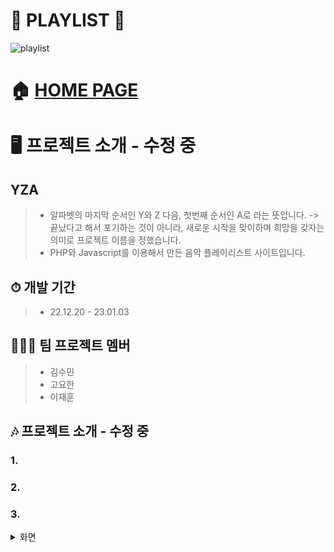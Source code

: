 # 🎵 PLAYLIST 🎵
![playlist](https://user-images.githubusercontent.com/119985173/236849400-812dcde6-84dc-4595-bbb5-941fdce8c477.PNG)

# 🏠 [HOME PAGE](http://hanyoko.dothome.co.kr/playlist)

# 🖥️ 프로젝트 소개 - 수정 중
## YZA
> - 알파벳의 마지막 순서인 Y와 Z 다음, 첫번째 순서인 A로 라는 뜻입니다.
> -> 끝났다고 해서 포기하는 것이 아니라, 새로운 시작을 맞이하며 희망을 갖자는 의미로 프로젝트 이름을 정했습니다.
> - PHP와 Javascript를 이용해서 만든 음악 플레이리스트 사이트입니다.

## ⏱ 개발 기간
> - 22.12.20 - 23.01.03

## 👨‍👧‍👧 팀 프로젝트 멤버
> - 김수민
> - 고요한
> - 이재훈

## 🎶 프로젝트 소개 - 수정 중
### 1. 


### 2. 


### 3. 

<details><summary>화면</summary>

#### admin 로그인
![admin 로그인](https://user-images.githubusercontent.com/119985173/236879062-3617044b-c3b1-4f07-8057-dda5eaa262ec.PNG)

#### admin 음악관리
![admin 음악괸리](https://user-images.githubusercontent.com/119985173/236879065-077d775a-9697-46f2-b9a1-287fd46b307e.PNG)

#### YZA 메인화면
![YZA 메인화면](https://user-images.githubusercontent.com/119985173/236879070-3e0cf877-e03d-4859-bf89-8b21c92fb97f.PNG)

#### YZA 로그인 전
![YZA 로그인 전](https://user-images.githubusercontent.com/119985173/236879068-19495748-ad81-42a3-b3aa-4b8f38248604.PNG)

#### YZA 시작화면
![YZA 시작화면](https://user-images.githubusercontent.com/119985173/236879075-e0ced4c0-3cbf-496b-93c4-9731f3674580.PNG)

#### 회원가입
![회원가입](https://user-images.githubusercontent.com/119985173/236879118-3afc38d4-a43a-493b-979d-697e46ef9dcc.PNG)

#### 아이디 중복체크(이미 등록된 아이디)
![아이디 중복체크(이미 등록된 아이디)](https://user-images.githubusercontent.com/119985173/236879098-5d3c550f-39ac-4f77-ad0b-a6a32025a0c6.PNG)

#### 아이디 중복체크(사용가능한 아이디)
![아이디 중복체크(사용가능한 아이디)](https://user-images.githubusercontent.com/119985173/236879097-94fc80f3-fece-451d-9a1d-3c6d04e6ff0a.PNG)

#### 비밀번호 체크
![비밀번호 체크](https://user-images.githubusercontent.com/119985173/236879088-56c642be-e79f-4872-be90-57ae5d8c0bac.PNG)

#### 비밀번호 확인 
![비밀번호 확인](https://user-images.githubusercontent.com/119985173/236879089-cda6a296-8514-473f-ade3-9de50d1119cf.PNG)
#### 휴대폰 번호 확인
![휴대폰 번호 확인](https://user-images.githubusercontent.com/119985173/236879122-d11dc42f-f7f4-463c-843d-8200b3b3433d.PNG)

#### 이름 확인
![이름 확인](https://user-images.githubusercontent.com/119985173/236879102-0abb05f3-c654-436b-b8b5-562a90bb920b.PNG)

#### 회원가입완료
![회원가입 완료](https://user-images.githubusercontent.com/119985173/236879115-55d2331a-1cc1-4807-97fc-f2cabf164678.PNG)

#### 로그인 완료
![로그인 완료](https://user-images.githubusercontent.com/119985173/236879085-04ed54a8-8c1b-4cce-9db4-2ed0b448a014.PNG)

#### 로그아웃 되었을 때
![로그아웃 되었을 때](https://user-images.githubusercontent.com/119985173/236879078-254d2cba-8ae6-40e1-ae60-74bb10d51a50.PNG)

#### 로그아웃 된 메뉴
![로그아웃 된 메뉴](https://user-images.githubusercontent.com/119985173/236879080-5ca6abe8-7115-4969-a575-0930d732ad71.PNG)

#### 로그인 된 메뉴
![로그인 된 메뉴](https://user-images.githubusercontent.com/119985173/236879083-d00fafd8-ee50-40c5-b7eb-0c355a2a1b85.PNG)

####  YZA 설명
![YZA 설명](https://user-images.githubusercontent.com/119985173/236879072-77b70b5b-e11f-4861-a8c4-8ba2f9e0da44.PNG)

#### 음악감상
![음악 감상](https://user-images.githubusercontent.com/119985173/236879100-302e2995-5ecb-49d0-bd3c-ba62465c6d13.PNG)

#### 전체 노래 목록
![전체 노래 목록](https://user-images.githubusercontent.com/119985173/236879107-245d3d1f-931c-42f3-b9bb-648444449ea4.PNG)

#### 클릭한 앨범들
![클릭한 앨범들](https://user-images.githubusercontent.com/119985173/236879113-c8f38ee6-ff6a-47db-b981-a4216c821174.PNG)

#### 전체 앨범 클릭
![전체 앨범 클릭](https://user-images.githubusercontent.com/119985173/236879111-bfa73c95-9a36-4bb2-9987-6e2c2cabbaf5.PNG)

#### 뮤직리스트
![뮤직리스트](https://user-images.githubusercontent.com/119985173/236879086-6fbd19ca-2d07-407e-8e91-df92c14027e0.PNG)

#### 사용자의 뮤직리스트(담기 전)
![사용자의 뮤직리스트(담기 전)](https://user-images.githubusercontent.com/119985173/236879093-c02830eb-bcbc-41c8-a3d0-fb5ebfd4a072.PNG)

#### 원하는 음악을 담았을 때
![원하는 음악을 담았을 때](https://user-images.githubusercontent.com/119985173/236879099-4c7e1e28-1ad9-47bf-9a80-f9059ff5aff7.PNG)

#### 사용자의 뮤직리스트(담기 후)
![사용자의 뮤직리스트(담기 후)](https://user-images.githubusercontent.com/119985173/236879096-9597f68a-cc42-4766-bcf6-8e62f51e7168.PNG)

#### 음악 등록하기
![음악 등록하기](https://user-images.githubusercontent.com/119985173/236879101-2d6647ff-7a5d-4036-81c5-123a62964032.PNG)

</details>
